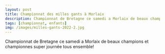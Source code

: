 ```yaml
---
layout: post
title: Championnat des milles gants à Morlaix
description: Championnat de Bretagne ce samedi a Morlaix de beaux champions et championnes super journée tous ensemble!
tags: [championnat, enfants]
img: /images/milles-gants-2022-2.jpg
---
```


Championnat de Bretagne ce samedi a Morlaix de beaux champions et championnes super journée tous ensemble!